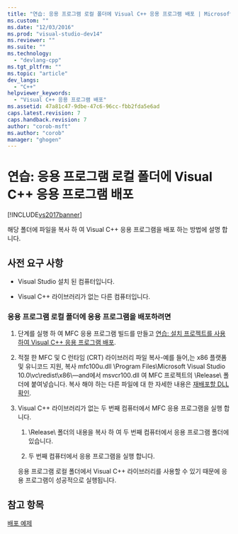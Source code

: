 ```yaml
---
title: "연습: 응용 프로그램 로컬 폴더에 Visual C++ 응용 프로그램 배포 | Microsoft Docs"
ms.custom: ""
ms.date: "12/03/2016"
ms.prod: "visual-studio-dev14"
ms.reviewer: ""
ms.suite: ""
ms.technology: 
  - "devlang-cpp"
ms.tgt_pltfrm: ""
ms.topic: "article"
dev_langs: 
  - "C++"
helpviewer_keywords: 
  - "Visual C++ 응용 프로그램 배포"
ms.assetid: 47a81c47-9dbe-47c6-96cc-fbb2fda5e6ad
caps.latest.revision: 7
caps.handback.revision: 7
author: "corob-msft"
ms.author: "corob"
manager: "ghogen"
---
```

# 연습: 응용 프로그램 로컬 폴더에 Visual C++ 응용 프로그램 배포
[!INCLUDE[vs2017banner](../assembler/inline/includes/vs2017banner.md)]

해당 폴더에 파일을 복사 하 여 Visual C\+\+ 응용 프로그램을 배포 하는 방법에 설명 합니다.  
  
## 사전 요구 사항  
  
-   Visual Studio 설치 된 컴퓨터입니다.  
  
-   Visual C\+\+ 라이브러리가 없는 다른 컴퓨터입니다.  
  
### 응용 프로그램 로컬 폴더에 응용 프로그램을 배포하려면  
  
1.  단계를 실행 하 여 MFC 응용 프로그램 빌드를 만들고 [연습: 설치 프로젝트를 사용하여 Visual C\+\+ 응용 프로그램 배포](../ide/walkthrough-deploying-a-visual-cpp-application-by-using-a-setup-project.md).  
  
2.  적절 한 MFC 및 C 런타임 \(CRT\) 라이브러리 파일 복사\-예를 들어,는 x86 플랫폼 및 유니코드 지원, 복사 mfc100u.dll \\Program Files\\Microsoft Visual Studio 10.0\\vc\\redist\\x86\\—and에서 msvcr100.dll 여 MFC 프로젝트의 \\Release\\ 폴더에 붙여넣습니다.  복사 해야 하는 다른 파일에 대 한 자세한 내용은 [재배포할 DLL 확인](../ide/determining-which-dlls-to-redistribute.md).  
  
3.  Visual C\+\+ 라이브러리가 없는 두 번째 컴퓨터에서 MFC 응용 프로그램을 실행 합니다.  
  
    1.  \\Release\\ 폴더의 내용을 복사 하 여 두 번째 컴퓨터에서 응용 프로그램 폴더에 있습니다.  
  
    2.  두 번째 컴퓨터에서 응용 프로그램을 실행 합니다.  
  
     응용 프로그램 로컬 폴더에서 Visual C\+\+ 라이브러리를 사용할 수 있기 때문에 응용 프로그램이 성공적으로 실행됩니다.  
  
## 참고 항목  
 [배포 예제](../ide/deployment-examples.md)